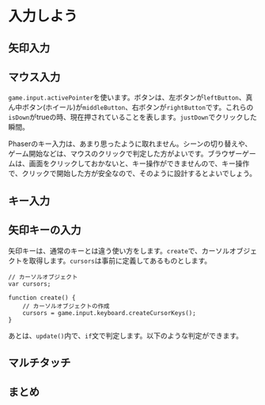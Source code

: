 # 入力しよう

## 矢印入力

## マウス入力
`game.input.activePointer`を使います。ボタンは、左ボタンが`leftButton`、真ん中ボタン(ホイール)が`middleButton`、右ボタンが`rightButton`です。これらの`isDown`がtrueの時、現在押されていることを表します。`justDown`でクリックした瞬間。

Phaserのキー入力は、あまり思ったように取れません。シーンの切り替えや、ゲーム開始などは、マウスのクリックで判定した方がよいです。ブラウザーゲームは、画面をクリックしておかないと、キー操作ができませんので、キー操作で、クリックで開始した方が安全なので、そのように設計するとよいでしょう。

## キー入力

## 矢印キーの入力
矢印キーは、通常のキーとは違う使い方をします。`create`で、カーソルオブジェクトを取得します。`cursors`は事前に定義してあるものとします。

```
// カーソルオブジェクト
var cursors;

function create() {
    // カーソルオブジェクトの作成
    cursors = game.input.keyboard.createCursorKeys();
}
```

あとは、`update()`内で、`if`文で判定します。以下のような判定ができます。




## マルチタッチ

## まとめ




